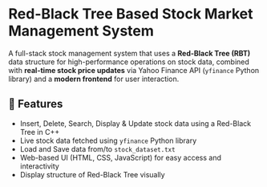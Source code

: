 #  Red-Black Tree Based Stock Market Management System

A full-stack stock management system that uses a **Red-Black Tree (RBT)** data structure for high-performance operations on stock data, combined with **real-time stock price updates** via Yahoo Finance API (`yfinance` Python library) and a **modern frontend** for user interaction.


## 🔧 Features

-  Insert, Delete, Search, Display & Update stock data using a Red-Black Tree in C++
-  Live stock data fetched using `yfinance` Python library
-  Load and Save data from/to `stock_dataset.txt`
-  Web-based UI (HTML, CSS, JavaScript) for easy access and interactivity
-  Display structure of Red-Black Tree visually


